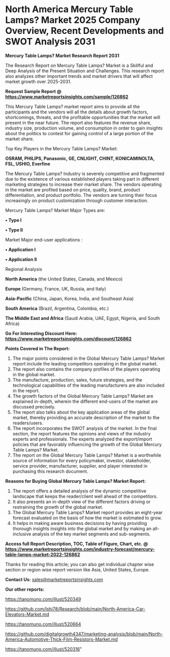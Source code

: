 # North America Mercury Table Lamps? Market 2025 Company Overview, Recent Developments and SWOT Analysis 2031

<strong>Mercury Table Lamps? Market Research Report 2031</strong>

The Research Report on Mercury Table Lamps? Market is a Skillful and Deep Analysis of the Present Situation and Challenges. This research report also analyzes other important trends and market drivers that will affect market growth over 2025-2031.

<strong>Request Sample Report @ <a href=https://www.marketreportsinsights.com/sample/126862>https://www.marketreportsinsights.com/sample/126862</a></strong>

This Mercury Table Lamps? market report aims to provide all the participants and the vendors will all the details about growth factors, shortcomings, threats, and the profitable opportunities that the market will present in the near future. The report also features the revenue share, industry size, production volume, and consumption in order to gain insights about the politics to contest for gaining control of a large portion of the market share.

Top Key Players in the Mercury Table Lamps? Market:

<strong>OSRAM, PHILIPS, Panasonic, GE, CNLIGHT, CHINT, KONICAMINOLTA, FSL, USHIO, Everfine</strong>

The Mercury Table Lamps? Industry is severely competitive and fragmented due to the existence of various established players taking part in different marketing strategies to increase their market share. The vendors operating in the market are profiled based on price, quality, brand, product differentiation, and product portfolio. The vendors are turning their focus increasingly on product customization through customer interaction.

Mercury Table Lamps? Market Major Types are:

<strong>• Type I

• Type II</strong>

Market Major end-user applications :

<strong>• Application I

• Application II</strong>

Regional Analysis

</u><strong><b>North America</b></strong> (the United States, Canada, and Mexico)

<strong><b>Europe </b></strong>(Germany, France, UK, Russia, and Italy)

<strong><b>Asia-Pacific</b></strong> (China, Japan, Korea, India, and Southeast Asia)

<strong><b>South America</b></strong> (Brazil, Argentina, Colombia, etc.)

<strong><b>The Middle East and Africa</b></strong> (Saudi Arabia, UAE, Egypt, Nigeria, and South Africa)

<strong>Go For Interesting Discount Here: <a href=https://www.marketreportsinsights.com/discount/126862>https://www.marketreportsinsights.com/discount/126862</a></strong>

<strong>Points Covered in The Report:</strong>
<ol>
  <li>The major points considered in the Global Mercury Table Lamps? Market report include the leading competitors operating in the global market.</li>
  <li>The report also contains the company profiles of the players operating in the global market.</li>
  <li>The manufacture, production, sales, future strategies, and the technological capabilities of the leading manufacturers are also included in the report.</li>
  <li>The growth factors of the Global Mercury Table Lamps? Market are explained in-depth, wherein the different end-users of the market are discussed precisely.</li>
  <li>The report also talks about the key application areas of the global market, thereby providing an accurate description of the market to the readers/users.</li>
  <li>The report incorporates the SWOT analysis of the market. In the final section, the report features the opinions and views of the industry experts and professionals. The experts analyzed the export/import policies that are favorably influencing the growth of the Global Mercury Table Lamps? Market.</li>
  <li>The report on the Global Mercury Table Lamps? Market is a worthwhile source of information for every policymaker, investor, stakeholder, service provider, manufacturer, supplier, and player interested in purchasing this research document.</li>
</ol>
<strong>Reasons for Buying Global Mercury Table Lamps? Market Report:</strong>

<ol>
  <li>The report offers a detailed analysis of the dynamic competitive landscape that keeps the reader/client well ahead of the competitors.</li>
  <li>It also presents an in-depth view of the different factors driving or restraining the growth of the global market.</li>
  <li>The Global Mercury Table Lamps? Market report provides an eight-year forecast evaluated on the basis of how the market is estimated to grow.</li>
  <li>It helps in making aware business decisions by having providing thorough insights insights into the global market and by making an all-inclusive analysis of the key market segments and sub-segments.</li>
</ol>
<strong>Access full Report Description, TOC, Table of Figure, Chart, etc. @ <a href=https://www.marketreportsinsights.com/industry-forecast/mercury-table-lamps-market-2022-126862>https://www.marketreportsinsights.com/industry-forecast/mercury-table-lamps-market-2022-126862</a></strong>


Thanks for reading this article; you can also get individual chapter wise section or region wise report version like Asia, United States, Europe.

<strong>Contact Us:</strong>
sales@marketreportsinsights.com

<strong>Our other reports:</strong>

<a href=https://tanomuno.com/illust/520349>https://tanomuno.com/illust/520349</a>

<a href=https://github.com/Ishi78/Research/blob/main/North-America-Car-Elevators-Market.md>https://github.com/Ishi78/Research/blob/main/North-America-Car-Elevators-Market.md</a>

<a href=https://tanomuno.com/illust/520664>https://tanomuno.com/illust/520664</a>

<a href=https://github.com/digitalgrowth4347/marketing-analysis/blob/main/North-America-Automotive-Thick-Film-Resistors-Market.md>https://github.com/digitalgrowth4347/marketing-analysis/blob/main/North-America-Automotive-Thick-Film-Resistors-Market.md</a>

<a href=https://tanomuno.com/illust/520316>https://tanomuno.com/illust/520316</a>"
